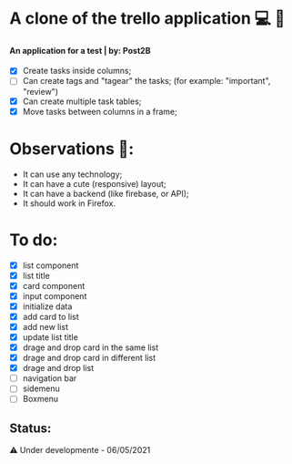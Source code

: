 # A clone of the trello application :computer: :memo:
#### An application for a test | by: Post2B
- [X] Create tasks inside columns;
- [ ] Can create tags and "tagear" the tasks; (for example: "important", "review")
- [X] Can create multiple task tables;
- [X] Move tasks between columns in a frame;

# Observations :eyes::
- It can use any technology;
- It can have a cute (responsive) layout;
- It can have a backend (like firebase, or API);
- It should work in Firefox.

# To do:
- [X] list component
- [X] list title
- [X] card component
- [X] input component
- [X] initialize data
- [X] add card to list
- [X] add new list
- [X] update list title
- [X] drage and drop card in the same list
- [X] drage and drop card in different list
- [X] drage and drop list
- [ ] navigation bar
- [ ] sidemenu
- [ ] Boxmenu

## Status:
:warning: Under developmente - 06/05/2021